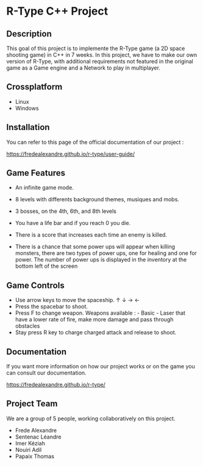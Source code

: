 # R-Type C++ Project

## Description
This goal of this project is to implemente the R-Type game (a 2D space shooting game) in C++ in 7 weeks. In this project, we have to make our own version of R-Type, with additional requirements not featured in the original game as a Game engine and a Network to play in multiplayer.

## Crossplatform
- Linux
- Windows

## Installation

You can refer to this page of the official documentation of our project :

https://fredealexandre.github.io/r-type/user-guide/

## Game Features

- An infinite game mode.

- 8 levels with differents background themes, musiques and mobs.

- 3 bosses, on the 4th, 6th, and 8th levels

- You have a life bar and if you reach 0 you die.

- There is a score that increases each time an enemy is killed.

- There is a chance that some power ups will appear when killing monsters, there are two types of power ups, one for healing and one for power. The number of power ups is displayed in the inventory at the bottom left of the screen


## Game Controls
- Use arrow keys to move the spaceship. ↑ ↓ → ←
- Press the spacebar to shoot.
- Press F to change weapon. 
    Weapons available :
        - Basic
        - Laser that have a lower rate of fire, make more damage and pass through obstacles
- Stay press R key to charge charged attack and release to shoot.

## Documentation

If you want more information on how our project works or on the game you can consult our documentation.

https://fredealexandre.github.io/r-type/

## Project Team

We are a group of 5 people, working collaboratively on this project.

- Frede Alexandre
- Sentenac Léandre
- Imer Kéziah
- Nouiri Adil
- Papaix Thomas
